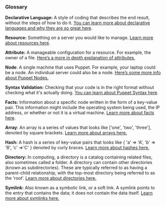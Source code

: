 ### Glossary
**Declarative Language:** A style of coding that describes the end result, without the steps of how to do it. [You can learn more about declarative languages and why they are so great here](https://www.netguru.co/blog/imperative-vs-declarative "").

**Resource:** Something on a server&nbsp;you would like to manage. [Learn more about resources here](https://puppet.com/docs/puppet/latest/lang_resources.html "").

**Attribute:** A manageable configuration for a resource. For example, the owner of a file. [Here&rsquo;s a more in depth explanation of attributes.](https://en.wikipedia.org/wiki/Attribute_(computing) "")

**Node**: A single machine that uses Puppet. For example, your laptop could be a node. An individual server could also be a node. [Here&rsquo;s some more info about Puppet Nodes.](https://puppet.com/docs/puppet/5.0/lang_node_definitions.html "")

**Syntax Validation:** Checking that your code is in the right format without checking what it's actually doing. [You can learn about Puppet Syntax here](https://puppet.com/docs/puppet/latest/style_guide.html "").

**Facts:** Information about a specific node written in the form of a key-value pair. This information might include the operating system being used, the IP address, or whether or not it is a virtual machine. [Learn more about facts here](https://puppet.com/blog/fact "").

**Array**: An array is a series of values that looks like ['one', 'two', 'three'], denoted by square brackets. [Learn more about arrays here.](https://techterms.com/definition/array "")

**Hash:** A hash is a series of key-value pairs that looks like { 'a' =&gt; 'A', 'b' =&gt; 'B', 'c' =&gt;'C' } denoted by curly braces. [Learn more about hashes here.](https://www.techopedia.com/definition/25432/hash-code "")

**Directory:** In computing, a directory is a catalog containing related files, also sometimes called a folder. A directory can contain other directories (known as subdirectories). These are typically referred to as having a parent-child relationship, with the top-most directory being referred to as the &lsquo;root&rsquo;. [Learn more about directories here.](https://en.wikipedia.org/wiki/Directory_(computing) "")

**Symlink:** Also known as a symbolic link, or a soft link. A symlink points to the entry that contains the data; it does not contain the data itself. [Learn more about symlinks here.](https://en.wikipedia.org/wiki/Symbolic_link "")
